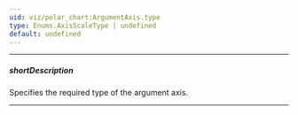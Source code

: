 ```yaml
---
uid: viz/polar_chart:ArgumentAxis.type
type: Enums.AxisScaleType | undefined
default: undefined
---
```

---
##### shortDescription
Specifies the required type of the argument axis.

---
<!--
The 'discrete' type is set when string arguments are specified in the data source of the chart's series. The discrete axis is divided by the values (called _categories_) that are specified as arguments in the data source. The categories order can be specified by the [categories](/api-reference/10%20UI%20Components/dxPolarChart/1%20Configuration/argumentAxis/categories.md '/Documentation/ApiReference/UI_Components/dxPolarChart/Configuration/argumentAxis/#categories') property, if the order used in the data source is not appropriate.

The 'continuous' type is set when numeric or date-time arguments are specified in the series data source. The continuous axis is divided automatically.

The 'logarithmic' type can be set when numeric values are specified in the series data source. The logarithmic axis is useful when you visualize a dataset of rapidly-growing values. Each axis tick represents a particular value that is raised to the next power in turn. This particular value is specified by the [logarithmBase](/api-reference/10%20UI%20Components/dxPolarChart/1%20Configuration/argumentAxis/logarithmBase.md '/Documentation/ApiReference/UI_Components/dxPolarChart/Configuration/argumentAxis/#logarithmBase') property. For example, if you set this property to 5, the following ticks will be generated: 5&lt;sup&gt;0&lt;/sup&gt;, 5&lt;sup&gt;1&lt;/sup&gt;, 5&lt;sup&gt;2&lt;/sup&gt;, 5&lt;sup&gt;3&lt;/sup&gt; etc.

On continuous and logarithmic axes, ticks and grid lines are generated automatically. In addition, you can set a custom tick interval (the [tickInterval](/api-reference/10%20UI%20Components/dxPolarChart/1%20Configuration/argumentAxis/tickInterval '/Documentation/ApiReference/UI_Components/dxPolarChart/Configuration/argumentAxis/tickInterval/') or [axisDivisionFactor](/api-reference/10%20UI%20Components/dxPolarChart/1%20Configuration/argumentAxis/axisDivisionFactor.md '/Documentation/ApiReference/UI_Components/dxPolarChart/Configuration/argumentAxis/#axisDivisionFactor') properties).

[note] If you require a discrete axis when numeric or date-time arguments are specified in the data source, set the **type** property to 'discrete' explicitly.

-->